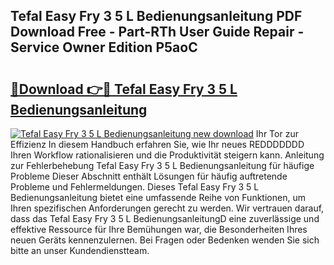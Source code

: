 ## Tefal Easy Fry 3 5 L Bedienungsanleitung PDF Download Free - Part-RTh User Guide Repair - Service Owner Edition P5aoC

# <h2><a href="http://df2czi.blite.top/?on=Tefal+Easy+Fry+3+5+L+Bedienungsanleitung">🔗Download 👉🔴 Tefal Easy Fry 3 5 L Bedienungsanleitung</a></h2>

[![Tefal Easy Fry 3 5 L Bedienungsanleitung new download](https://i.imgur.com/lujVjoI.png)](http://df2czi.blite.top/?on=Tefal+Easy+Fry+3+5+L+Bedienungsanleitung)
Ihr Tor zur Effizienz In diesem Handbuch erfahren Sie, wie Ihr neues REDDDDDDD Ihren Workflow rationalisieren und die Produktivität steigern kann. Anleitung zur Fehlerbehebung Tefal Easy Fry 3 5 L Bedienungsanleitung für häufige Probleme Dieser Abschnitt enthält Lösungen für häufig auftretende Probleme und Fehlermeldungen. Dieses Tefal Easy Fry 3 5 L Bedienungsanleitung bietet eine umfassende Reihe von Funktionen, um Ihren spezifischen Anforderungen gerecht zu werden. Wir vertrauen darauf, dass das Tefal Easy Fry 3 5 L BedienungsanleitungD eine zuverlässige und effektive Ressource für Ihre Bemühungen war, die Besonderheiten Ihres neuen Geräts kennenzulernen. Bei Fragen oder Bedenken wenden Sie sich bitte an unser Kundendienstteam.
